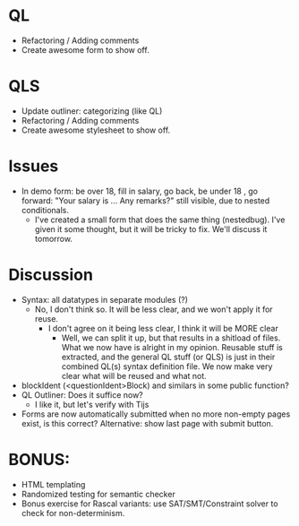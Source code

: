 # QL
* Refactoring / Adding comments
* Create awesome form to show off.

# QLS
* Update outliner: categorizing (like QL)
* Refactoring / Adding comments
* Create awesome stylesheet to show off.

# Issues
* In demo form: be over 18, fill in salary, go back, be under 18 , go forward: "Your salary is ... Any remarks?" still visible, due to nested conditionals.
  * I've created a small form that does the same thing (nestedbug). I've given it 
    some thought, but it will be tricky to fix. We'll discuss it tomorrow.

# Discussion
* Syntax: all datatypes in separate modules (?)
  * No, I don't think so. It will be less clear, and we won't apply it for reuse.
    * I don't agree on it being less clear, I think it will be MORE clear
      * Well, we can split it up, but that results in a shitload of files.
         What we now have is alright in my opinion. Reusable stuff is extracted, 
         and the general QL stuff (or QLS) is just in their combined QL(s) syntax
         definition file. We now make very clear what will be reused and what not. 
* blockIdent (\<questionIdent\>Block) and similars in some public function?
* QL Outliner: Does it suffice now?
  * I like it, but let's verify with Tijs
* Forms are now automatically submitted when no more non-empty pages exist, is this correct? Alternative: show last page with submit button.

# BONUS:
* HTML templating
* Randomized testing for semantic checker
* Bonus exercise for Rascal variants: use SAT/SMT/Constraint solver to check for non-determinism.
